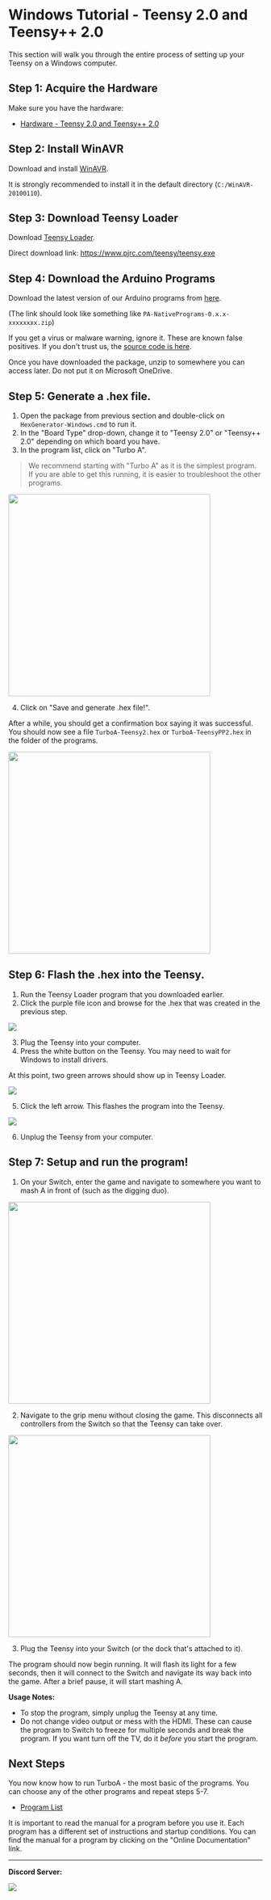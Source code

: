 # Windows Tutorial - Teensy 2.0 and Teensy++ 2.0

This section will walk you through the entire process of setting up your Teensy on a Windows computer.

## Step 1: Acquire the Hardware

Make sure you have the hardware:

* [Hardware - Teensy 2.0 and Teensy++ 2.0](/Wiki/Hardware/Teensy2.md)

## Step 2: Install WinAVR

Download and install [WinAVR](https://sourceforge.net/projects/winavr/files/).

It is strongly recommended to install it in the default directory (`C:/WinAVR-20100110`).

## Step 3: Download Teensy Loader

Download [Teensy Loader](https://www.pjrc.com/teensy/loader.html).

Direct download link: https://www.pjrc.com/teensy/teensy.exe

## Step 4: Download the Arduino Programs

Download the latest version of our Arduino programs from [here](https://github.com/PokemonAutomation/Microcontroller/releases).

(The link should look like something like `PA-NativePrograms-0.x.x-xxxxxxxx.zip`)

If you get a virus or malware warning, ignore it. These are known false positives. If you don't trust us, the [source code is here](https://github.com/PokemonAutomation/Arduino-Source/tree/main/HexGenerator).

Once you have downloaded the package, unzip to somewhere you can access later. Do not put it on Microsoft OneDrive.

## Step 5: Generate a .hex file.

1. Open the package from previous section and double-click on `HexGenerator-Windows.cmd` to run it.
2. In the "Board Type" drop-down, change it to "Teensy 2.0" or "Teensy++ 2.0" depending on which board you have.
3. In the program list, click on "Turbo A".
> We recommend starting with "Turbo A"  as it is the simplest program. If you are able to get this running, it is easier to troubleshoot the other programs.

<img src="images/tutorial-windows-teensy-0.png" height="400">

4. Click on "Save and generate .hex file!".

After a while, you should get a confirmation box saying it was successful. You should now see a file `TurboA-Teensy2.hex` or `TurboA-TeensyPP2.hex` in the folder of the programs.

<img src="images/tutorial-windows-teensy-1.png" height="400">

## Step 6: Flash the .hex into the Teensy.

1. Run the Teensy Loader program that you downloaded earlier.
2. Click the purple file icon and browse for the .hex that was created in the previous step.

<img src="images/tutorial-windows-teensy-2.png">

3. Plug the Teensy into your computer.
4. Press the white button on the Teensy. You may need to wait for Windows to install drivers.

At this point, two green arrows should show up in Teensy Loader.

<img src="images/tutorial-windows-teensy-3.png">

5. Click the left arrow. This flashes the program into the Teensy.

<img src="images/tutorial-windows-teensy-4.png">

6. Unplug the Teensy from your computer.

## Step 7: Setup and run the program!

1. On your Switch, enter the game and navigate to somewhere you want to mash A in front of (such as the digging duo).

<img src="images/digging-duo.jpg" height="400">

2. Navigate to the grip menu without closing the game. This disconnects all controllers from the Switch so that the Teensy can take over.

<img src="images/grip-menu.jpg" height="400">

3. Plug the Teensy into your Switch (or the dock that's attached to it).

The program should now begin running. It will flash its light for a few seconds, then it will connect to the Switch and navigate its way back into the game. After a brief pause, it will start mashing A.

**Usage Notes:**

- To stop the program, simply unplug the Teensy at any time.
- Do not change video output or mess with the HDMI. These can cause the program to Switch to freeze for multiple seconds and break the program. If you want turn off the TV, do it *before* you start the program.

## Next Steps

You now know how to run TurboA - the most basic of the programs. You can choose any of the other programs and repeat steps 5-7.

- [Program List](/Wiki/Programs/README.md)

It is important to read the manual for a program before you use it. Each program has a different set of instructions and startup conditions.
You can find the manual for a program by clicking on the "Online Documentation" link.

<hr>

**Discord Server:** 

[<img src="https://canary.discordapp.com/api/guilds/695809740428673034/widget.png?style=banner2">](https://discord.gg/cQ4gWxN)



